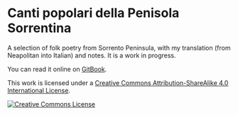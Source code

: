 # Canti popolari della Penisola Sorrentina

A selection of folk poetry from Sorrento Peninsula, with my translation (from Neapolitan into Italian) and notes. It is a work in progress.

You can read it online on [GitBook](https://robertoreale.gitbooks.io/sorrento/).

This work is licensed under a <a rel="license" href="http://creativecommons.org/licenses/by-sa/4.0/">Creative Commons Attribution-ShareAlike 4.0 International License</a>.

<a rel="license" href="http://creativecommons.org/licenses/by-sa/4.0/"><img alt="Creative Commons License" style="border-width:0" src="https://i.creativecommons.org/l/by-sa/4.0/88x31.png" /></a>
